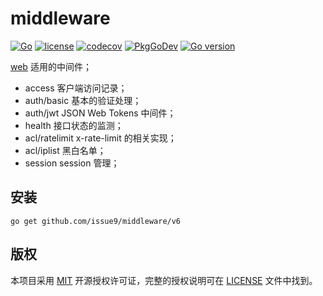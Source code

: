 # middleware

[![Go](https://github.com/issue9/middleware/actions/workflows/go.yml/badge.svg)](https://github.com/issue9/middleware/actions/workflows/go.yml)
[![license](https://img.shields.io/badge/license-MIT-brightgreen.svg?style=flat)](https://opensource.org/licenses/MIT)
[![codecov](https://codecov.io/gh/issue9/middleware/branch/master/graph/badge.svg)](https://codecov.io/gh/issue9/middleware)
[![PkgGoDev](https://pkg.go.dev/badge/github.com/issue9/middleware/v6)](https://pkg.go.dev/github.com/issue9/middleware/v6)
[![Go version](https://img.shields.io/github/go-mod/go-version/issue9/middleware)](https://golang.org)

[web](https://pkg.go.dev/github.com/issue9/web) 适用的中间件；

- access 客户端访问记录；
- auth/basic 基本的验证处理；
- auth/jwt JSON Web Tokens 中间件；
- health 接口状态的监测；
- acl/ratelimit x-rate-limit 的相关实现；
- acl/iplist 黑白名单；
- session session 管理；

## 安装

```shell
go get github.com/issue9/middleware/v6
```

## 版权

本项目采用 [MIT](https://opensource.org/licenses/MIT) 开源授权许可证，完整的授权说明可在 [LICENSE](LICENSE) 文件中找到。
